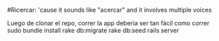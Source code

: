 #Ricercar: 'cause it sounds like "acercar" and it involves multiple voices

Luego de clonar el repo, correr la app debería ser tan fácil como correr
    sudo bundle install
    rake db:migrate
    rake db:seed
    rails server
    

